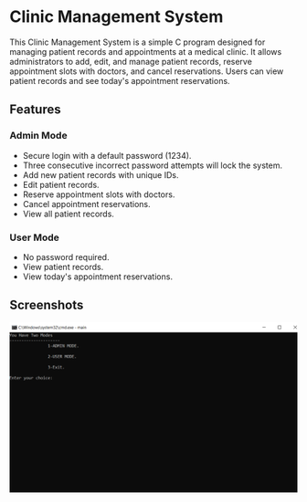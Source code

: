 # Clinic Management System

This Clinic Management System is a simple C program designed for managing patient records and appointments at a medical clinic. It allows administrators to add, edit, and manage patient records, reserve appointment slots with doctors, and cancel reservations. Users can view patient records and see today's appointment reservations.

## Features

### Admin Mode

- Secure login with a default password (1234).
- Three consecutive incorrect password attempts will lock the system.
- Add new patient records with unique IDs.
- Edit patient records.
- Reserve appointment slots with doctors.
- Cancel appointment reservations.
- View all patient records.

### User Mode

- No password required.
- View patient records.
- View today's appointment reservations.

## Screenshots
![Alt Text](1.PNG)



